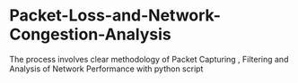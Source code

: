 # Packet-Loss-and-Network-Congestion-Analysis
The process involves clear methodology of Packet Capturing , Filtering and Analysis of Network Performance with python script
